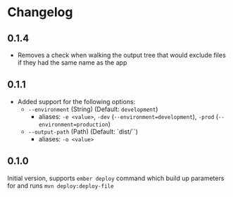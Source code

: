 # Changelog

## 0.1.4

* Removes a check when walking the output tree that would exclude files if they had the same name as the app

## 0.1.1

* Added support for the following options:
  - `--environment` (String) (Default: `development`)
    - aliases: `-e <value>`, `-dev` (`--environment=development`), `-prod` (`--environment=production`)
  - `--output-path` (Path) (Default: `dist/``)
    - aliases: `-o <value>`

## 0.1.0

Initial version, supports `ember deploy` command which build up parameters for and runs `mvn deploy:deploy-file`

